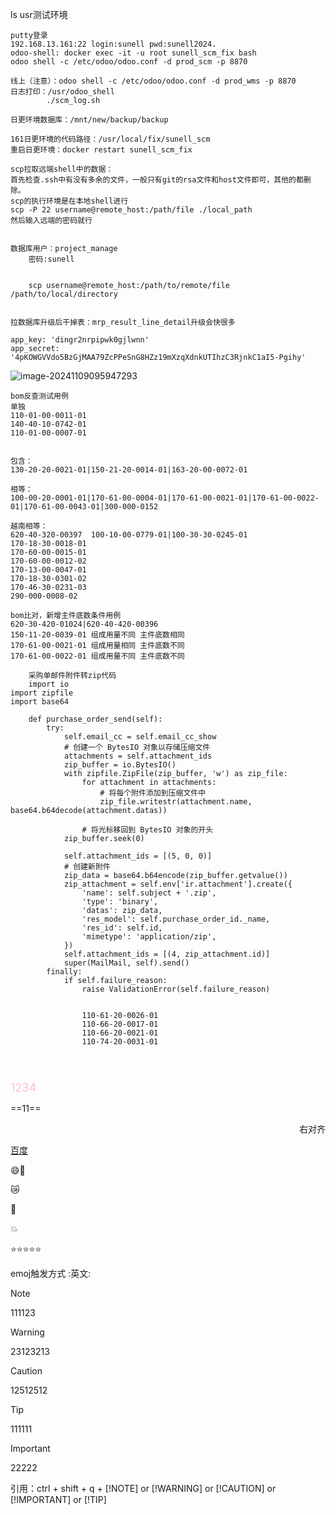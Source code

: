 ls usr测试环境

```shell
putty登录
192.168.13.161:22 login:sunell pwd:sunell2024.
odoo-shell: docker exec -it -u root sunell_scm_fix bash
odoo shell -c /etc/odoo/odoo.conf -d prod_scm -p 8870

线上（注意）：odoo shell -c /etc/odoo/odoo.conf -d prod_wms -p 8870
日志打印：/usr/odoo_shell
		./scm_log.sh
		
日更环境数据库：/mnt/new/backup/backup
		
161日更环境的代码路径：/usr/local/fix/sunell_scm
重启日更环境：docker restart sunell_scm_fix

scp拉取远端shell中的数据：
首先检查.ssh中有没有多余的文件，一般只有git的rsa文件和host文件即可，其他的都删除。
scp的执行环境是在本地shell进行
scp -P 22 username@remote_host:/path/file ./local_path 
然后输入远端的密码就行

		
数据库用户：project_manage
	密码:sunell
	
	
	scp username@remote_host:/path/to/remote/file /path/to/local/directory
	
	
拉数据库升级后干掉表：mrp_result_line_detail升级会快很多

app_key: 'dingr2nrpipwk0gjlwnn'
app_secret: '4pKOWGVVdo5BzGjMAA79ZcPPeSnG8HZz19mXzqXdnkUTIhzC3RjnkC1aI5-Pgihy'
```

![image-20241109095947293](F:\note\my_note\assets\image-20241109095947293.png)





```
bom反查测试用例
单独
110-01-00-0011-01
140-40-10-0742-01
110-01-00-0007-01


包含：
130-20-20-0021-01|150-21-20-0014-01|163-20-00-0072-01

相等：
100-00-20-0001-01|170-61-00-0004-01|170-61-00-0021-01|170-61-00-0022-01|170-61-00-0043-01|300-000-0152

越南相等：
620-40-320-00397  100-10-00-0779-01|100-30-30-0245-01
170-18-30-0018-01
170-60-00-0015-01
170-60-00-0012-02
170-13-00-0047-01
170-18-30-0301-02
170-46-30-0231-03
290-000-0008-02

bom比对，新增主件底数条件用例
620-30-420-01024|620-40-420-00396
150-11-20-0039-01 组成用量不同 主件底数相同
170-61-00-0021-01 组成用量相同 主件底数不同
170-61-00-0022-01 组成用量不同 主件底数不同
```

```
    采购单邮件附件转zip代码
    import io
import zipfile
import base64
    
    def purchase_order_send(self):
        try:
            self.email_cc = self.email_cc_show
            # 创建一个 BytesIO 对象以存储压缩文件
            attachments = self.attachment_ids
            zip_buffer = io.BytesIO()
            with zipfile.ZipFile(zip_buffer, 'w') as zip_file:
                for attachment in attachments:
                    # 将每个附件添加到压缩文件中
                    zip_file.writestr(attachment.name, base64.b64decode(attachment.datas))

                # 将光标移回到 BytesIO 对象的开头
            zip_buffer.seek(0)

            self.attachment_ids = [(5, 0, 0)]
            # 创建新附件
            zip_data = base64.b64encode(zip_buffer.getvalue())
            zip_attachment = self.env['ir.attachment'].create({
                'name': self.subject + '.zip',
                'type': 'binary',
                'datas': zip_data,
                'res_model': self.purchase_order_id._name,
                'res_id': self.id,
                'mimetype': 'application/zip',
            })
            self.attachment_ids = [(4, zip_attachment.id)]
            super(MailMail, self).send()
        finally:
            if self.failure_reason:
                raise ValidationError(self.failure_reason)
                
                
                110-61-20-0026-01
                110-66-20-0017-01
                110-66-20-0021-01
                110-74-20-0031-01
                
                


```





<font size=4 color='pink'>1234</font>

==11==

<p align='right'>右对齐</p>

[百度](www.baidu.com)

:smile::100:

:crying_cat_face:

:anger:

:boom:

:star::star::star::star::star:

emoj触发方式  :英文:

> [!NOTE]
>
> 111123

> [!WARNING]
>
> 23123213

> [!CAUTION]
>
> 12512512

> [!TIP]
>
> 111111

> [!IMPORTANT]
>
> 22222

引用：ctrl + shift + q + [!NOTE] or [!WARNING] or [!CAUTION] or [!IMPORTANT] or [!TIP]
